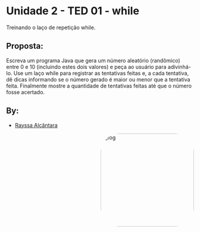 # Unidade 2 - TED 01 - while
Treinando o laço de repetição while.

## Proposta:

Escreva um programa Java que gera um número aleatório (randômico) entre 0 e 10 (incluindo estes dois valores) e peça ao usuário para adivinhá-lo. Use um laço while para registrar as tentativas feitas e, a cada tentativa, dê dicas informando se o número gerado é maior ou menor que a tentativa feita. Finalmente mostre a quantidade de tentativas feitas até que o número fosse acertado.


## By:
* [Rayssa Alcântara](https://github.com/rayssawho)


<img align="right" alt="fog" height="250" style="border-radius:50px;" src="https://media4.giphy.com/media/ZwP3sh0rlHLQhl58Bc/giphy.gif?cid=790b76114b6c7d3e89795d88caf2ae10594bd94e683122db&rid=giphy.gif&ct=s">




